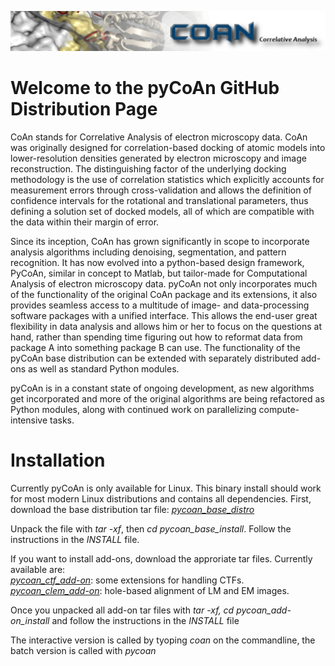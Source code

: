 ![banner](images/coan-banner.jpg)

# Welcome to the pyCoAn GitHub Distribution Page

CoAn stands for Correlative Analysis of electron microscopy data.  CoAn was originally designed for correlation-based docking of atomic models into lower-resolution densities generated by electron microscopy and image reconstruction.  The distinguishing factor of the underlying docking methodology is the use of correlation statistics which explicitly accounts for measurement errors through cross-validation and allows the definition of confidence intervals for the rotational and translational parameters, thus defining a solution set of docked models, all of which are compatible with the data within their margin of error.

Since its inception, CoAn has grown significantly in scope to incorporate analysis algorithms including denoising, segmentation, and pattern recognition. It has now evolved into a python-based design framework, PyCoAn, similar in concept to Matlab, but tailor-made for Computational Analysis of electron microscopy data.  pyCoAn not only incorporates much of the functionality of the original CoAn package and its extensions, it also provides seamless access to a multitude of image- and data-processing software packages with a unified interface. This allows the end-user great flexibility in data analysis and allows him or her to focus on the questions at hand, rather than spending time figuring out how to reformat data from package A into something package B can use.  The functionality of the pyCoAn base distribution can be extended with separately distributed add-ons as well as standard Python modules. 

pyCoAn is in a constant state of ongoing development, as new algorithms get incorporated and more of the original algorithms are being refactored as Python modules, along with continued work on parallelizing compute-intensive tasks. 


<h1>Installation</h1>

Currently pyCoAn is only available for Linux. This binary install should work for most modern Linux distributions and contains all dependencies.
First, download the base distribution tar file: <a href="https://github.com/pyCoAn/distro/releases/v0.2.1373/pycoan_base_distro_0.2.1373.tar">_pycoan_base_distro_</a>

Unpack the file with _tar -xf_, then _cd pycoan_base_install_. Follow the instructions in the _INSTALL_ file.

If you want to install add-ons, download the approriate tar files. Currently available are:<br>
  <a href="https://github.com/pyCoAn/distro/releases/v0.2.1373/pycoan_ctf_add-on_0.2.1373.tar">_pycoan_ctf_add-on_</a>: some extensions for handling CTFs.<br>
  <a href="https://github.com/pyCoAn/distro/releases/v0.2.1373/pycoan_clem_add-on_0.2.1373.tar">_pycoan_clem_add-on_</a>: hole-based alignment of LM and EM images.

Once you unpacked all add-on tar files with _tar -xf, cd pycoan_add-on_install_ and follow the instructions in the _INSTALL_ file

The interactive version is called by tyoping _coan_ on the commandline, the batch version is called with _pycoan_


         
